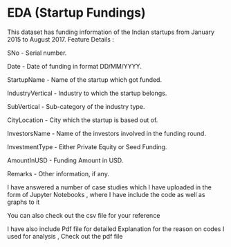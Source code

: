 # EDA (Startup Fundings)
This dataset has funding information of the Indian startups from January 2015 to August 2017.
Feature Details :


SNo - Serial number.

Date - Date of funding in format DD/MM/YYYY.

StartupName - Name of the startup which got funded.

IndustryVertical - Industry to which the startup belongs.

SubVertical - Sub-category of the industry type.

CityLocation - City which the startup is based out of.

InvestorsName - Name of the investors involved in the funding round.

InvestmentType - Either Private Equity or Seed Funding.

AmountInUSD - Funding Amount in USD.

Remarks - Other information, if any.


I have answered a number of case studies which I have uploaded in the form of Jupyter Notebooks , where I have include the code as well as graphs to it

You can also check out the csv file for your reference

I have also include Pdf file for detailed Explanation for the reason on codes I used for analysis , Check out the pdf file

